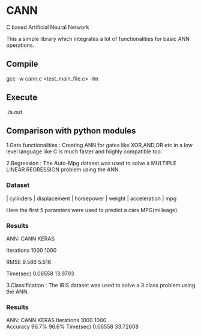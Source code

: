 # CANN
C based Artificial Neural Network

This a simple library which integrates a lot of functionalities for basic ANN operations.

## Compile
gcc -w cann.c <test_main_file.c> -lm

## Execute
./a.out

## Comparison with python modules

1.Gate functionalities : Creating ANN for gates like XOR,AND,OR etc in a low level language like C is much faster and hiighly compatible too.

2.Regression : The Auto-Mpg dataset was used to solve a MULTIPLE LINEAR REGRESSION problem using the ANN.

### Dataset
  | cylinders |	displacement |	horsepower |	weight |	acceleration |	mpg 
  
  Here the first 5 paramters were used to predict a cars MPG(milleage).
### Results
  ANN:              CANN          KERAS  
  
  Iterations        1000          1000  
  
  RMSE              9.586         5.516  
  
  Time(sec)         0.06558       13.9793
 
3.Classification : The IRIS dataset was used to solve a 3 class problem using the ANN.

### Results
  ANN:              CANN          KERAS
  Iterations        1000          1000  
  Accuracy          96.7%         96.6%
  Time(sec)         0.06558       33.72608
  

